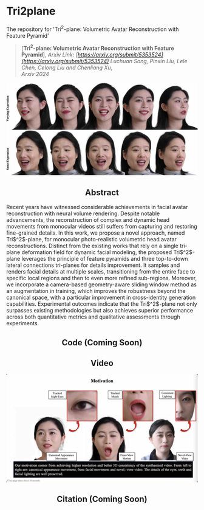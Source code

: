 # Tri2plane
The repository for 'Tri<sup>2</sup>-plane: Volumetric Avatar Reconstruction with Feature Pyramid'
> [**Tri<sup>2</sup>-plane: Volumetric Avatar Reconstruction with Feature Pyramid**],
> *Arxiv Link: [https://arxiv.org/submit/5353524](https://arxiv.org/submit/5353524)*
> *Luchuan Song, Pinxin Liu, Lele Chen, Celong Liu and Chenliang Xu*,   
> *Arxiv 2024* 


<div align="center">
<!--   <a href="https://github.com/Songluchuan/Tri2plane" target="_blank"> -->
    <img src="media/Teaser.jpg" alt="" width="1120" style="height: auto;" />
  </a>
</div>

<h2 align="center">Abstract</h2>
Recent years have witnessed considerable achievements in facial avatar reconstruction with neural volume rendering. Despite notable advancements, the reconstruction of complex and dynamic head movements from monocular videos still suffers from capturing and restoring fine-grained details. In this work, we propose a novel approach, named Tri$^2$-plane, for monocular photo-realistic volumetric head avatar reconstructions. Distinct from the existing works that rely on a single tri-plane deformation field for dynamic facial modeling, the proposed Tri$^2$-plane leverages the principle of feature pyramids and three top-to-down lateral connections tri-planes for details improvement. It samples and renders facial details at multiple scales, transitioning from the entire face to specific local regions and then to even more refined sub-regions. Moreover, we incorporate a camera-based geometry-aware sliding window method as an augmentation in training, which improves the robustness beyond the canonical space, with a particular improvement in cross-identity generation capabilities. Experimental outcomes indicate that the Tri$^2$-plane not only surpasses existing methodologies but also achieves superior performance across both quantitative metrics and qualitative assessments through experiments. 


<h2 align="center">Code (Coming Soon)</h2>


<h2 align="center">Video</h2>
<div align="center">
  <a href="https://github.com/Songluchuan/Tri2plane" target="_blank">
    <img src="media/video.jpg" alt="youtube video" width="1120" style="height: auto;" />
  </a>
</div>



<h2 align="center">Citation (Coming Soon)</h2>

